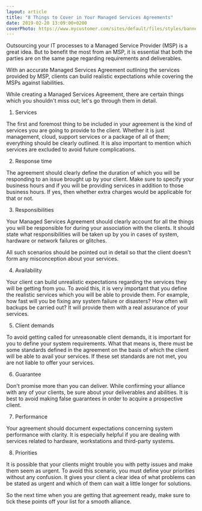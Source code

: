 ```yaml
---
layout: article
title: "8 Things to Cover in Your Managed Services Agreements"
date: 2019-02-20 13:09:00+0200
coverPhoto: https://www.mycustomer.com/sites/default/files/styles/banner/public/six_stars_1_1.jpg?itok=0-57X0In
---
```



Outsourcing your IT processes to a Managed Service Provider (MSP) is a great idea. But to benefit the most from an MSP, it is essential that both the parties are on the same page regarding requirements and deliverables.

With an accurate Managed Services Agreement outlining the services provided by MSP, clients can build realistic expectations while covering the MSPs against liabilities.

While creating a Managed Services Agreement, there are certain things which you shouldn't miss out; let's go through them in detail.

1. Services

The first and foremost thing to be included in your agreement is the kind of services you are going to provide to the client. Whether it is just management, cloud, support services or a package of all of them; everything should be clearly outlined. It is also important to mention which services are excluded to avoid future complications.

2. Response time

The agreement should clearly define the duration of which you will be responding to an issue brought up by your client. Make sure to specify your business hours and if you will be providing services in addition to those business hours. If yes, then whether extra charges would be applicable for that or not.

3. Responsibilities

Your Managed Services Agreement should clearly account for all the things you will be responsible for during your association with the clients. It should state what responsibilities will be taken up by you in cases of system, hardware or network failures or glitches.

All such scenarios should be pointed out in detail so that the client doesn't form any misconception about your services.

4. Availability

Your client can build unrealistic expectations regarding the services they will be getting from you. To avoid this, it is very important that you define the realistic services which you will be able to provide them. For example, how fast will you be fixing any system failure or disasters? How often will backups be carried out? It will provide them with a real assurance of your services.

5. Client demands

To avoid getting called for unreasonable client demands, it is important for you to define your system requirements. What that means is, there must be some standards defined in the agreement on the basis of which the client will be able to avail your services. If these set standards are not met, you are not liable to offer your services.

6. Guarantee

Don't promise more than you can deliver. While confirming your alliance with any of your clients, be sure about your deliverables and abilities. It is best to avoid making false guarantees in order to acquire a prospective client.

7. Performance

Your agreement should document expectations concerning system performance with clarity. It is especially helpful if you are dealing with services related to hardware, workstations and third-party systems.

8. Priorities

It is possible that your clients might trouble you with petty issues and make them seem as urgent. To avoid this scenario, you must define your priorities without any confusion. It gives your client a clear idea of what problems can be stated as urgent and which of them can wait a little longer for solutions.

So the next time when you are getting that agreement ready, make sure to tick these points off your list for a smooth alliance.



